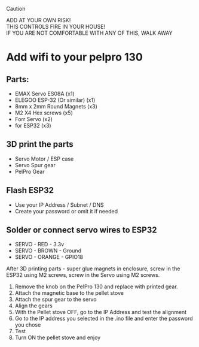 > [!CAUTION]
> ADD AT YOUR OWN RISK! <br>
> THIS CONTROLS FIRE IN YOUR HOUSE!<br>
> IF YOU ARE NOT COMFORTABLE WITH ANY OF THIS, WALK AWAY

# Add wifi to your pelpro 130
## Parts: 
- EMAX Servo ES08A (x1)
- ELEGOO ESP-32 (Or similar) (x1)
- 8mm x 2mm Round Magnets (x3)
- M2 X4 Hex screws (x5)
-   Forr Servo (x2)
-   for ESP32 (x3)

## 3D print the parts
- Servo Motor / ESP case
- Servo Spur gear
- PelPro Gear

## Flash ESP32
- Use your IP Address / Subnet / DNS
- Create your password or omit it if needed

## Solder or connect servo wires to ESP32
- SERVO  -  RED    -  3.3v
- SERVO  -  BROWN  -  Ground
- SERVO  -  ORANGE -  GPIO18

After 3D printing parts - super glue magnets in enclosure, screw in the ESP32 using M2 screws, screw in the Servo using M2 screws.

1. Remove the knob on the PelPro 130 and replace with printed gear.
2. Attach the magnetic base to the pellet stove
3. Attach the spur gear to the servo
4. Align the gears
5. With the Pellet stove OFF, go to the IP Address and test the alignment
6. Go to the IP address you selected in the .ino file and enter the password you chose
7. Test
8. Turn ON the pellet stove and enjoy
